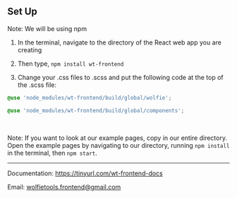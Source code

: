 ## Set Up

Note: We will be using npm

1. In the terminal, navigate to the directory of the React web app you are creating

2. Then type, `npm install wt-frontend`

3. Change your .css files to .scss and put the following code at the top of the .scss file:

  ```css
  @use 'node_modules/wt-frontend/build/global/wolfie';

  @use 'node_modules/wt-frontend/build/global/components';
  ```

<br/>

<a name="ex-note"></a>
Note: If you want to look at our example pages, copy in our entire directory. Open the example pages by navigating to our directory, running `npm install` in the terminal, then `npm start`.

---

Documentation: https://tinyurl.com/wt-frontend-docs

Email: wolfietools.frontend@gmail.com











